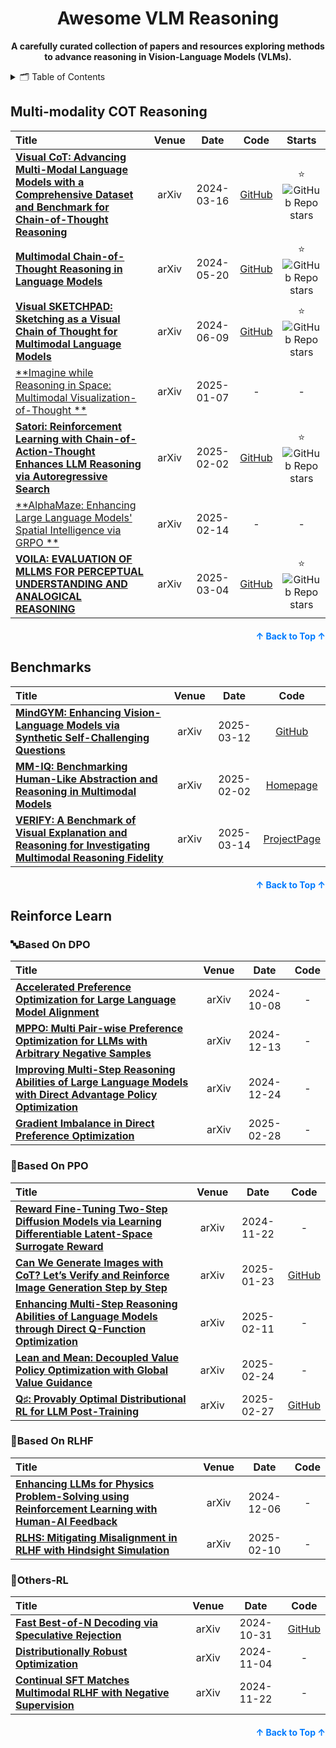 <a name="readme-top"></a>

<p align="center"></p>

<h1 align="center">Awesome VLM Reasoning</h1>

<p align="center">
    <b> A carefully curated collection of papers and resources exploring methods to advance reasoning in Vision-Language Models (VLMs).</b>
</p>

<details>
  <summary>🗂️ Table of Contents</summary>
  <ol>
    <li><a href="#Multi-modality COT Reasoning">Multi-modality COT Reasoning</a></li>
    <li><a href="#Benchmarks">Benchmarks</a></li>
    <li><a href="#Reinforce-Learn">Reinforce Learning</a>
      <ul>
        <li><a href="#based-on-dpo">🔤 <em>DPO-based</em> reinforcement learning method</a></li>
        <li><a href="#based-on-ppo">🧠 <em>PPO-based</em> reinforcement learning method</a></li>
        <li><a href="#based-on-rlhf">🤏 <em>RLHF-based</em> reinforcement learning method</a></li>
        <li><a href="#others-rl">🔗 Other reinforcement learning methods</a></li>
      </ul>
    </li>
  </ol>
</details>

## Multi-modality COT Reasoning

| Title                                                                                                                                                               | Venue |    Date    |                        Code                         |                              Starts                               |
|:--------------------------------------------------------------------------------------------------------------------------------------------------------------------|:-----:|:----------:|:---------------------------------------------------:|:-----------------------------------------------------------------:| 
| [**Visual CoT: Advancing Multi-Modal Language Models with a Comprehensive Dataset and Benchmark for Chain-of-Thought Reasoning**](https://arxiv.org/abs/2403.16999) | arXiv | 2024-03-16 |  [GitHub](https://github.com/deepcs233/Visual-CoT)  |  ⭐![GitHub Repo stars](https://img.shields.io/github/stars/deepcs233/Visual-CoT?style=social)  |
| [**Multimodal Chain-of-Thought Reasoning in Language Models**](https://arxiv.org/abs/2403.16999)                                                                    | arXiv | 2024-05-20 | [GitHub](https://github.com/amazon-science/mm-cot/) | ⭐ ![GitHub Repo stars](https://github.com/amazon-science/mm-cot/) |
| [**Visual SKETCHPAD: Sketching as a Visual Chain of Thought for Multimodal Language Models**](https://arxiv.org/abs/2406.09403)                                     | arXiv | 2024-06-09 |    [GitHub](https://visualsketchpad.github.io/)     |    ⭐ ![GitHub Repo stars](https://visualsketchpad.github.io/)     |
| [**Imagine while Reasoning in Space: Multimodal Visualization-of-Thought **](https://arxiv.org/abs/2501.07542)                                                      | arXiv | 2025-01-07 |                          -                          |                                 -                                 |
| [**Satori: Reinforcement Learning with Chain-of-Action-Thought Enhances LLM Reasoning via Autoregressive Search**](https://arxiv.org/abs/2502.02508)                | arXiv | 2025-02-02 |    [GitHub](https://satori-reasoning.github.io/)    |    ⭐ ![GitHub Repo stars](https://satori-reasoning.github.io/)    |
| [**AlphaMaze: Enhancing Large Language Models' Spatial Intelligence via GRPO **](https://arxiv.org/abs/2502.14669)                                                  | arXiv | 2025-02-14 |                          -                          |                                 -                                 |
| [**VOILA: EVALUATION OF MLLMS FOR PERCEPTUAL UNDERSTANDING AND ANALOGICAL REASONING**](https://arxiv.org/abs/2503.00043)                                            | arXiv | 2025-03-04 |     [GitHub](https://github.com/nlylmz/Voila/)      |     ⭐ ![GitHub Repo stars](https://github.com/nlylmz/Voila/)      |

<p align="right" style="font-size: 14px; color: #555; margin-top: 20px;">
    <a href="#readme-top" style="text-decoration: none; color: #007bff; font-weight: bold;">
        ↑ Back to Top ↑
    </a>
</p>

## Benchmarks

| Title                                                                                                                                             | Venue |    Date    |                               Code                                |
|:--------------------------------------------------------------------------------------------------------------------------------------------------|:-----:|:----------:|:-----------------------------------------------------------------:|
| [**MindGYM: Enhancing Vision-Language Models via Synthetic Self-Challenging Questions**](https://arxiv.org/abs/2503.09499)                        | arXiv | 2025-03-12 | [GitHub]( https://github.com/modelscope/datajuicer/tree/MindGYM/) |
| [**MM-IQ: Benchmarking Human-Like Abstraction and Reasoning in Multimodal Models**](https://arxiv.org/abs/2502.00698v1)                           | arXiv | 2025-02-02 |       [Homepage](https://acechq.github.io/MMIQ-benchmark/)        |
| [**VERIFY: A Benchmark of Visual Explanation and Reasoning for Investigating Multimodal Reasoning Fidelity**](https://arxiv.org/abs/2503.11557v1) | arXiv | 2025-03-14 |           [ProjectPage](https://verify-eqh.pages.dev/)            |

<p align="right" style="font-size: 14px; color: #555; margin-top: 20px;">
    <a href="#readme-top" style="text-decoration: none; color: #007bff; font-weight: bold;">
        ↑ Back to Top ↑
    </a>
</p>

## Reinforce Learn

### 🔤Based On DPO

| Title                                                                                                                                                 | Venue |    Date    | Code |
|:------------------------------------------------------------------------------------------------------------------------------------------------------|:-----:|:----------:|:----:|
| [**Accelerated Preference Optimization for Large Language Model Alignment**](https://arxiv.org/abs/2410.06293v1)                                      | arXiv | 2024-10-08 |  -   |
| [**MPPO: Multi Pair-wise Preference Optimization for LLMs with Arbitrary Negative Samples**](https://arxiv.org/abs/2412.15244v1)                      | arXiv | 2024-12-13 |  -   |
| [**Improving Multi-Step Reasoning Abilities of Large Language Models with Direct Advantage Policy Optimization**](https://arxiv.org/abs/2412.18279v1) | arXiv | 2024-12-24 |  -   |
| [**Gradient Imbalance in Direct Preference Optimization**](https://arxiv.org/abs/2502.20847v1)                                                        | arXiv | 2025-02-28 |  -   |

### 🧠Based On PPO

| Title                                                                                                                                            | Venue |    Date    |                            Code                             |
|:-------------------------------------------------------------------------------------------------------------------------------------------------|:-----:|:----------:|:-----------------------------------------------------------:|
| [**Reward Fine-Tuning Two-Step Diffusion Models via Learning Differentiable Latent-Space Surrogate Reward**](https://arxiv.org/abs/2411.15247v1) | arXiv | 2024-11-22 |                              -                              |
| [**Can We Generate Images with CoT? Let’s Verify and Reinforce Image Generation Step by Step**](https://arxiv.org/abs/2501.13926)                | arXiv | 2025-01-23 | [GitHub](https://github.com/ZiyuGuo99/Image-Generation-CoT) |
| [**Enhancing Multi-Step Reasoning Abilities of Language Models through Direct Q-Function Optimization**](https://arxiv.org/abs/2410.09302v2)     | arXiv | 2025-02-11 |                              -                              |
| [**Lean and Mean: Decoupled Value Policy Optimization with Global Value Guidance**](https://arxiv.org/abs/2502.16944v1)                          | arXiv | 2025-02-24 |                              -                              |
| [**Q♯: Provably Optimal Distributional RL for LLM Post-Training**](https://arxiv.org/abs/2502.20548v1)                                           | arXiv | 2025-02-27 |         [GitHub](https://github.com/jinpz/q_sharp)          |

### 🤏Based On RLHF

| Title                                                                                                                                    | Venue |    Date    | Code |
|:-----------------------------------------------------------------------------------------------------------------------------------------|:-----:|:----------:|:----:|
| [**Enhancing LLMs for Physics Problem-Solving using Reinforcement Learning with Human-AI Feedback**](https://arxiv.org/abs/2412.06827v1) | arXiv | 2024-12-06 |  -   |
| [**RLHS: Mitigating Misalignment in RLHF with Hindsight Simulation**](https://arxiv.org/abs/2503.09499)                                  | arXiv | 2025-02-10 |  -   |

### 🔗Others-RL

| Title                                                                                                     | Venue |    Date    |                              Code                              |
|:----------------------------------------------------------------------------------------------------------|:-----:|:----------:|:--------------------------------------------------------------:|
| [**Fast Best-of-N Decoding via Speculative Rejection**](https://arxiv.org/abs/2410.20290v2)               | arXiv | 2024-10-31 | [GitHub](https://github.com/Zanette-Labs/SpeculativeRejection) |
| [**Distributionally Robust Optimization**](https://arxiv.org/abs/2411.02549)                              | arXiv | 2024-11-04 |                               -                                |
| [**Continual SFT Matches Multimodal RLHF with Negative Supervision**](https://arxiv.org/abs/2411.14797v1) | arXiv | 2024-11-22 |                               -                                |

<p align="right" style="font-size: 14px; color: #555; margin-top: 20px;">
    <a href="#readme-top" style="text-decoration: none; color: #007bff; font-weight: bold;">
        ↑ Back to Top ↑
    </a>
</p>
